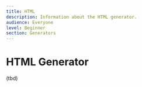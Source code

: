 ```yaml
---
title: HTML
description: Information about the HTML generator.
audience: Everyone
level: Beginner
section: Generators
---
```


# HTML Generator

(tbd)
